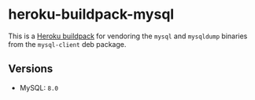 # heroku-buildpack-mysql

This is a [Heroku buildpack](http://devcenter.heroku.com/articles/buildpacks) for vendoring the `mysql` and `mysqldump` binaries from the `mysql-client` deb package. 

## Versions

* MySQL: `8.0`

